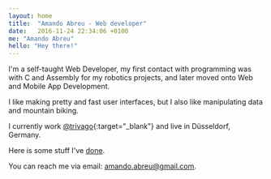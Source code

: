 ```yaml
---
layout: home
title:  "Amando Abreu - Web developer"
date:   2016-11-24 22:34:06 +0100
me: "Amando Abreu"
hello: "Hey there!"
---
```


I'm a self-taught Web Developer, my first contact with programming was with C and Assembly for my robotics projects, and later moved onto Web and Mobile App Development.

I like making pretty and fast user interfaces, but I also like manipulating data and mountain biking.

I currently work [@trivago](https://www.facebook.com/lifeattrivago/?fref=ts){:target="_blank"} and live in Düsseldorf, Germany.

Here is some stuff I've [done](https://amando-abr.eu/did).

You can reach me via email: amando.abreu@gmail.com.
